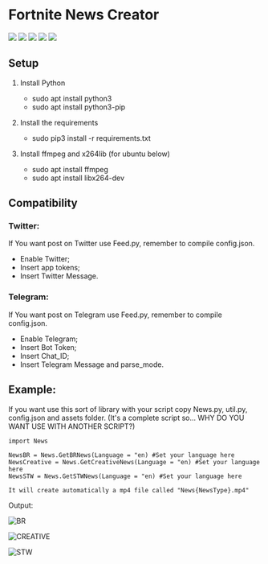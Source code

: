 # Fortnite News Creator

![](https://img.shields.io/github/stars/MyNameIsDark01/fortnitenewscreator.svg) ![](https://img.shields.io/github/forks/MyNameIsDark01/fortnitenewscreator.svg) ![](https://img.shields.io/github/tag/MyNameIsDark01/fortnitenewscreator.svg) ![](https://img.shields.io/github/release/MyNameIsDark01/fortnitenewscreator.svg) ![](https://img.shields.io/github/issues/MyNameIsDark01/fortnitenewscreator.svg)

## Setup

1) Install Python
    - sudo apt install python3
    - sudo apt install python3-pip
  
2) Install the requirements
    - sudo pip3 install -r requirements.txt

3) Install ffmpeg and x264lib (for ubuntu below)
    - sudo apt install ffmpeg
    - sudo apt install libx264-dev

## Compatibility
### Twitter:

If You want post on Twitter use Feed.py, remember to compile config.json.
  - Enable Twitter;
  - Insert app tokens;
  - Insert Twitter Message.

### Telegram:

If You want post on Telegram use Feed.py, remember to compile config.json.
  - Enable Telegram;
  - Insert Bot Token;
  - Insert Chat_ID;
  - Insert Telegram Message and parse_mode.

## Example:

If you want use this sort of library with your script copy News.py, util.py, config.json and assets folder. (It's a complete script so... WHY DO YOU WANT USE WITH ANOTHER SCRIPT?)

```
import News

NewsBR = News.GetBRNews(Language = "en) #Set your language here
NewsCreative = News.GetCreativeNews(Language = "en) #Set your language here
NewsSTW = News.GetSTWNews(Language = "en) #Set your language here

It will create automatically a mp4 file called "News{NewsType}.mp4"
```

Output:

![BR](https://github.com/MyNameIsDark01/fortnitenewscreator/blob/master/examples/NewsBR.gif?raw=true)

![CREATIVE](https://github.com/MyNameIsDark01/fortnitenewscreator/blob/master/examples/NewsCreative.gif?raw=true)

![STW](https://github.com/MyNameIsDark01/fortnitenewscreator/blob/master/examples/NewsSTW.gif?raw=true)
